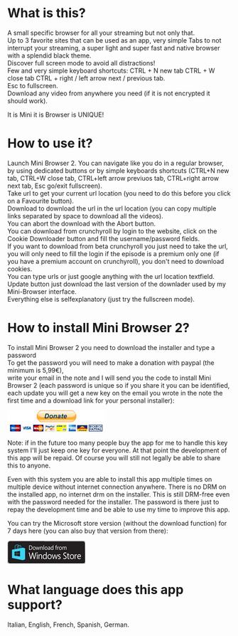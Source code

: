 # What is this?

A small specific browser for all your streaming but not only that.<br>
Up to 3 favorite sites that can be used as an app, very simple Tabs to not interrupt your streaming, a super light and super fast and native browser with a splendid black theme.<br>
Discover full screen mode to avoid all distractions!<br>
Few and very simple keyboard shortcuts: CTRL + N new tab CTRL + W close tab CTRL + right / left arrow next / previous tab.<br>
Esc to fullscreen.<br>
Download any video from anywhere you need (if it is not encrypted it should work).

It is Mini it is Browser is UNIQUE!

# How to use it?

Launch Mini Browser 2. 
You can navigate like you do in a regular browser, by using dedicated buttons or by simple keyboards shortcuts (CTRL+N new tab, CTRL+W close tab, CTRL+left arrow previuos tab, CTRL+right arrow next tab, Esc go/exit fullscreen). <br>
Take url to get your current url location (you need to do this before you click on a Favourite button). <br>
Download to download the url in the url location (you can copy multiple links separated by space to download all the videos). <br>
You can abort the download with the Abort button. <br>
You can download from crunchyroll by login to the website, click on the Cookie Downloader button and fill the username/password fields. <br>
If you want to download from beta crunchyroll you just need to take the url, you will only need to fill the login if the episode is a premium only one (if you have a premium account on crunchyroll), you don't need to download cookies. <br>
You can type urls or just google anything with the url location textfield. <br>
Update button just download the last version of the downlader used by my Mini-Browser interface. <br>
Everything else is selfexplanatory (just try the fullscreen mode).

# How to install Mini Browser 2?

To install Mini Browser 2 you need to download the installer and type a password <br>
To get the password you will need to make a donation with paypal (the minimum is 5,99€), <br> 
write your email in the note and I will send you the code to install Mini Browser 2 (each password is unique so if you share it you can be identified, each update you will get a new key on the email you wrote in the note the first time and a download link for your personal installer): 

<a href="https://www.paypal.com/donate?hosted_button_id=QJBK2R2Q3Z28U">
  <img src="https://raw.githubusercontent.com/federicorosso1993/Mini-Browser-2.0/master/paypal-donate-button.png" alt="Donate with PayPal" />
</a>

Note: if in the future too many people buy the app for me to handle this key system I'll just keep one key for everyone. At that point the development of this app will be repaid.
Of course you will still not legally be able to share this to anyone.

Even with this system you are able to install this app multiple times on multiple device without internet connection anywhere. There is no DRM on the installed app, no internet drm on the installer. This is still DRM-free even with the password needed for the installer. The password is there just to repay the development time and be able to use my time to improve this app.

You can try the Microsoft store version (without the download function) for 7 days here (you can also buy that version from there):

<a href="https://apps.microsoft.com/detail/9nwhw0zj1cs1">
  <img src="https://raw.githubusercontent.com/federicorosso1993/Mini-Browser-2.0/master/microsoft-store-button.jpg" alt="Download from Microsoft Store" />
</a>

# What language does this app support?

Italian, English, French, Spanish, German.
